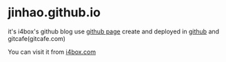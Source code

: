 jinhao.github.io
================

it's i4box's github blog use [github page](https://pages.github.com/) create and deployed in [github](github.com) and gitcafe(gitcafe.com) 

You can visit it from [i4box.com](i4box.com)

